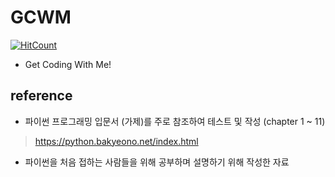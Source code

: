 # GCWM  

[![HitCount](http://hits.dwyl.com/daegukdo/GCWM.svg)](http://hits.dwyl.com/daegukdo/GCWM)  

 - Get Coding With Me!  

## reference  

 - 파이썬 프로그래밍 입문서 (가제)를 주로 참조하여 테스트 및 작성 (chapter 1 ~ 11)  
 
 > https://python.bakyeono.net/index.html  
 
 - 파이썬을 처음 접하는 사람들을 위해 공부하며 설명하기 위해 작성한 자료  